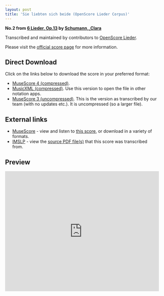 ```yaml
---
layout: post
title: 'Sie liebten sich beide (OpenScore Lieder Corpus)'
---
```


__No.2 from [6 Lieder, Op.13](https://fourscoreandmore.org/openscore/lieder/Schumann,_Clara/6_Lieder,_Op.13/) by [Schumann,_Clara](https://fourscoreandmore.org/openscore/lieder/Schumann,_Clara)__

Transcribed and maintained by contributors to [OpenScore Lieder].

Please visit the [official score page] for more information.

[official score page]: https://musescore.com/openscore-lieder-corpus/scores/5125680
[OpenScore Lieder]: https://musescore.com/openscore-lieder-corpus

## Direct Download

Click on the links below to download the score in your preferred format:
- [MuseScore 4 (compressed)](https://fourscoreandmore.org/openscore/lieder/Schumann,_Clara/6_Lieder,_Op.13/2_Sie_liebten_sich_beide.mscz).
- [MusicXML (compressed)](https://fourscoreandmore.org/openscore/lieder/Schumann,_Clara/6_Lieder,_Op.13/2_Sie_liebten_sich_beide.mxl). Use this version to open the file in other notation apps.
- [MuseScore 3 (uncompressed)](https://raw.githubusercontent.com/OpenScore/Lieder/refs/heads/main/scores/Schumann,_Clara/6_Lieder,_Op.13/2_Sie_liebten_sich_beide/lc5125680.mscx). This is the version as transcribed by our team (with no updates etc.). It is uncompressed (so a larger file).

## External links

- [MuseScore] - view and listen to [this score][MuseScore], or download in a variety of formats.
- [IMSLP] - view the [source PDF file(s)][IMSLP] that this score was transcribed from.

[MuseScore]: https://musescore.com/score/5125680
[IMSLP]: https://imslp.org/wiki/Special:ReverseLookup/348578

## Preview

<iframe width="100%" height="394" src="https://musescore.com/openscore-lieder-corpus/scores/5125680/embed" frameborder="0" allowfullscreen allow="autoplay; fullscreen"></iframe>
